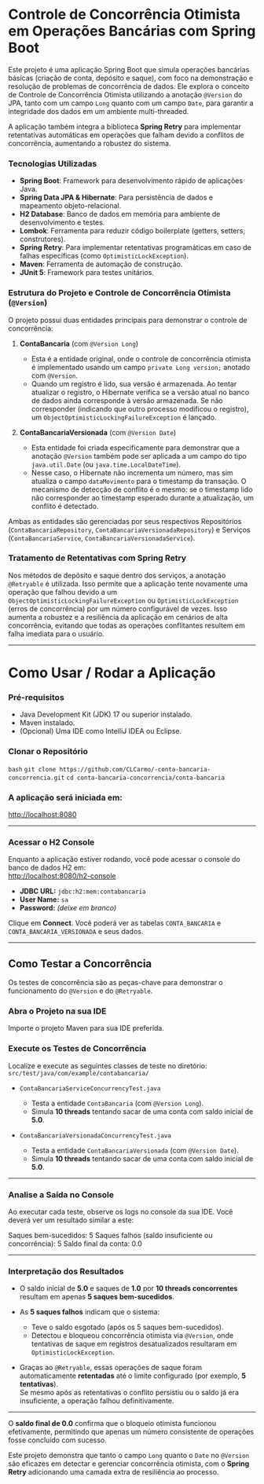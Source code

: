 # Controle de Concorrência Otimista em Operações Bancárias com Spring Boot

Este projeto é uma aplicação Spring Boot que simula operações bancárias básicas (criação de conta, depósito e saque), com foco na demonstração e resolução de problemas de concorrência de dados. Ele explora o conceito de Controle de Concorrência Otimista utilizando a anotação `@Version` do JPA, tanto com um campo `Long` quanto com um campo `Date`, para garantir a integridade dos dados em um ambiente multi-threaded.

A aplicação também integra a biblioteca **Spring Retry** para implementar retentativas automáticas em operações que falham devido a conflitos de concorrência, aumentando a robustez do sistema.

### Tecnologias Utilizadas

- **Spring Boot**: Framework para desenvolvimento rápido de aplicações Java.
- **Spring Data JPA & Hibernate**: Para persistência de dados e mapeamento objeto-relacional.
- **H2 Database**: Banco de dados em memória para ambiente de desenvolvimento e testes.
- **Lombok**: Ferramenta para reduzir código boilerplate (getters, setters, construtores).
- **Spring Retry**: Para implementar retentativas programáticas em caso de falhas específicas (como `OptimisticLockException`).
- **Maven**: Ferramenta de automação de construção.
- **JUnit 5**: Framework para testes unitários.

### Estrutura do Projeto e Controle de Concorrência Otimista (`@Version`)

O projeto possui duas entidades principais para demonstrar o controle de concorrência:

1. **ContaBancaria** (com `@Version Long`)
   - Esta é a entidade original, onde o controle de concorrência otimista é implementado usando um campo `private Long version;` anotado com `@Version`.
   - Quando um registro é lido, sua versão é armazenada. Ao tentar atualizar o registro, o Hibernate verifica se a versão atual no banco de dados ainda corresponde à versão armazenada. Se não corresponder (indicando que outro processo modificou o registro), um `ObjectOptimisticLockingFailureException` é lançado.

2. **ContaBancariaVersionada** (com `@Version Date`)
   - Esta entidade foi criada especificamente para demonstrar que a anotação `@Version` também pode ser aplicada a um campo do tipo `java.util.Date` (ou `java.time.LocalDateTime`).
   - Nesse caso, o Hibernate não incrementa um número, mas sim atualiza o campo `dataMovimento` para o timestamp da transação. O mecanismo de detecção de conflito é o mesmo: se o timestamp lido não corresponder ao timestamp esperado durante a atualização, um conflito é detectado.

Ambas as entidades são gerenciadas por seus respectivos Repositórios (`ContaBancariaRepository`, `ContaBancariaVersionadaRepository`) e Serviços (`ContaBancariaService`, `ContaBancariaVersionadaService`).

### Tratamento de Retentativas com Spring Retry

Nos métodos de depósito e saque dentro dos serviços, a anotação `@Retryable` é utilizada. Isso permite que a aplicação tente novamente uma operação que falhou devido a um `ObjectOptimisticLockingFailureException` ou `OptimisticLockException` (erros de concorrência) por um número configurável de vezes. Isso aumenta a robustez e a resiliência da aplicação em cenários de alta concorrência, evitando que todas as operações conflitantes resultem em falha imediata para o usuário.

---

# Como Usar / Rodar a Aplicação

### Pré-requisitos

- Java Development Kit (JDK) 17 ou superior instalado.
- Maven instalado.
- (Opcional) Uma IDE como IntelliJ IDEA ou Eclipse.

### Clonar o Repositório

`bash`
`git clone https://github.com/CLCarmo/-conta-bancaria-concorrencia.git`
`cd conta-bancaria-concorrencia/conta-bancaria`


### A aplicação será iniciada em:

[http://localhost:8080](http://localhost:8080)

---

### Acessar o H2 Console

Enquanto a aplicação estiver rodando, você pode acessar o console do banco de dados H2 em:  
[http://localhost:8080/h2-console](http://localhost:8080/h2-console)

- **JDBC URL:** `jdbc:h2:mem:contabancaria`  
- **User Name:** `sa`  
- **Password:** *(deixe em branco)*

Clique em **Connect**. Você poderá ver as tabelas `CONTA_BANCARIA` e `CONTA_BANCARIA_VERSIONADA` e seus dados.

---

## Como Testar a Concorrência

Os testes de concorrência são as peças-chave para demonstrar o funcionamento do `@Version` e do `@Retryable`.

### Abra o Projeto na sua IDE

Importe o projeto Maven para sua IDE preferida.

### Execute os Testes de Concorrência

Localize e execute as seguintes classes de teste no diretório:  
`src/test/java/com/example/contabancaria/`

- `ContaBancariaServiceConcurrencyTest.java`
  - Testa a entidade `ContaBancaria` (com `@Version Long`).
  - Simula **10 threads** tentando sacar de uma conta com saldo inicial de **5.0**.

- `ContaBancariaVersionadaConcurrencyTest.java`
  - Testa a entidade `ContaBancariaVersionada` (com `@Version Date`).
  - Simula **10 threads** tentando sacar de uma conta com saldo inicial de **5.0**.

---

### Analise a Saída no Console

Ao executar cada teste, observe os logs no console da sua IDE. Você deverá ver um resultado similar a este:

Saques bem-sucedidos: 5
Saques falhos (saldo insuficiente ou concorrência): 5
Saldo final da conta: 0.0


---

### Interpretação dos Resultados

- O saldo inicial de **5.0** e saques de **1.0** por **10 threads concorrentes** resultam em apenas **5 saques bem-sucedidos**.

- As **5 saques falhos** indicam que o sistema:
  - Teve o saldo esgotado (após os 5 saques bem-sucedidos).
  - Detectou e bloqueou concorrência otimista via `@Version`, onde tentativas de saque em registros desatualizados resultaram em `OptimisticLockException`.

- Graças ao `@Retryable`, essas operações de saque foram automaticamente **retentadas** até o limite configurado (por exemplo, **5 tentativas**).  
  Se mesmo após as retentativas o conflito persistiu ou o saldo já era insuficiente, a operação falhou definitivamente.

---

O **saldo final de 0.0** confirma que o bloqueio otimista funcionou efetivamente, permitindo que apenas um número consistente de operações fosse concluído com sucesso.

Este projeto demonstra que tanto o campo `Long` quanto o `Date` no `@Version` são eficazes em detectar e gerenciar concorrência otimista, com o **Spring Retry** adicionando uma camada extra de resiliência ao processo.

